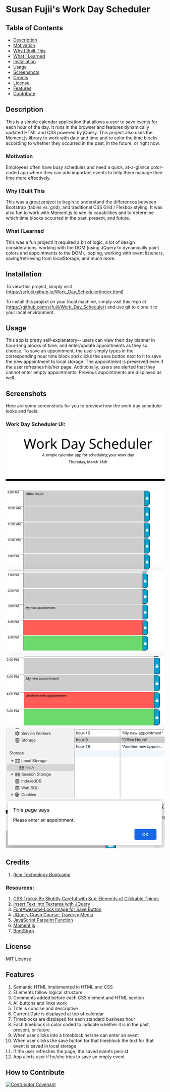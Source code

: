 # Susan Fujii's Work Day Scheduler

## Table of Contents

- [Description](#Description)
- [Motivation](#Motivation)
- [Why I Built This](#Why-I-Built-This)
- [What I Learned](#What-I-Learned)
- [Installation](#Installation)
- [Usage](#Usage)
- [Screenshots](#Screenshots)
- [Credits](#Credits)
- [License](#License)
- [Features](#Features)
- [Contribute](#How-to-Contribute)

## Description

This is a simple calendar application that allows a user to save events for each hour of the day. It runs in the browser and features dynamically updated HTML and CSS powered by jQuery. This project also uses the Moment.js library to work with date and time and to color the time blocks according to whether they occurred in the past, in the future, or right now.


### Motivation

Employees often have busy schedules and need a quick, at-a-glance color-coded app where they can add important events to help them manage their time more effectively. 


### Why I Built This

This was a great project to begin to understand the differences between Bootstrap (tables vs. grid), and traditional CSS Grid / Flexbox styling. It was also fun to work with Moment.js to see its capabilities and to determine which time blocks occurred in the past, present, and future.


### What I Learned

This was a fun project! It required a bit of logic, a lot of design considerations, working with the DOM (using JQuery to dynamically paint colors and appointments to the DOM), looping, working with event listeners, saving/retrieving from localStorage, and much more.


## Installation
To view this project, simply visit (https://srfujii.github.io/Work_Day_Scheduler/index.html)
 
To install this project on your local machine, simply visit this repo at (https://github.com/srfujii/Work_Day_Scheduler) and use git to clone it to your local environment.


## Usage
This app is pretty self-explanatory-- users can view their day planner in hour-long blocks of time, and enter/update appointments as they so choose. To save an appointment, the user simply types in the corresponding hour time block and clicks the save button next to it to save the new appointment to local storage. The appointment is preserved even if the user refreshes his/her page. Additionally, users are alerted that they cannot enter empty appointments. Previous appointments are displayed as well. 


## Screenshots
Here are some screenshots for you to preview how the work day scheduler looks and feels:

### Work Day Scheduler UI:
![Initial View, Top of UI](./assets/images/01-top-UI.png)
![Bottom of UI](./assets/images/02-bottom-UI.png)
![Enter & Save Appointments](./assets/images/03-save-appointments.png)
![Saved Appointments in Local Storage](./assets/images/04-local-storage.png)
![Cannot Enter Blank Appointments](./assets/images/05-alert-blank-appt.png)


## Credits

1. [Rice Technology Bootcamp](https://techbootcamps.rice.edu/)


### Resources:

1. [CSS Tricks: Be Slightly Careful with Sub-Elements of Clickable Things](https://css-tricks.com/slightly-careful-sub-elements-clickable-things/)
2. [Insert Text into Textarea with JQuery](https://stackoverflow.com/questions/946534/insert-text-into-textarea-with-jquery)
3. [FontAwesome Lock Image for Save Button](https://fontawesome.com/icons/lock?style=solid)
4. [JQuery Crash Course: Traversy Media](https://www.youtube.com/watch?v=VlWsJHsVb-E&list=PLillGF-RfqbYJVXBgZ_nA7FTAAEpp_IAc&index=2)
5. [JavaScript ParseInt Function](https://www.w3schools.com/jsref/jsref_parseint.asp)
6. [Moment.js](https://momentjs.com/docs/#/displaying/)
7. [BootStrap](https://getbootstrap.com/docs/5.0/content/tables/)


## License
[MIT License](./license.txt)


## Features

<ol>
    <li>Semantic HTML implemented in HTML and CSS</li>
    <li>ELements follow logical structure</li>
    <li>Comments added before each CSS element and HTML section</li>
    <li>All buttons and links work</li>
    <li>Title is concise and descriptive</li>
    <li>Current Date is displayed at top of calendar</li>
    <li>Timeblocks are displayed for each standard business hour</li>
    <li>Each timeblock is color coded to indicate whether it is in the past, present, or future</li>
    <li>When user clicks into a timeblock he/she can enter an event</li>
    <li>When user clicks the save button for that timeblock the text for that event is saved in local storage</li>
    <li>If the user refreshes the page, the saved events persist</li>
    <li>App alerts user if he/she tries to save an empty event</li>
</ol>


## How to Contribute
[![Contributor Covenant](https://img.shields.io/badge/Contributor%20Covenant-2.0-4baaaa.svg)](./code_of_conduct.md)
